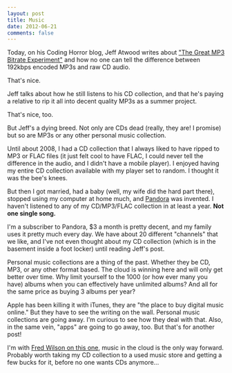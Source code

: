 ```yaml
---
layout: post
title: Music
date: 2012-06-21
comments: false
---
```


Today, on his Coding Horror blog, Jeff Atwood writes about ["The Great MP3
Bitrate Experiment"][1] and how no one can tell the difference between 192kbps
encoded MP3s and raw CD audio.

That's nice.

Jeff talks about how he still listens to his CD collection, and that he's
paying a relative to rip it all into decent quality MP3s as a summer
project.

That's nice, too.

But Jeff's a dying breed.  Not only are CDs dead (really, they are! I promise)
but so are MP3s or any other personal music collection.

Until about 2008, I had a CD collection that I always liked to have ripped
to MP3 or FLAC files (it just felt cool to have FLAC, I could never tell the
difference in the audio, and I didn't have a mobile player).  I enjoyed having
my entire CD collection available with my player set to random.  I thought
it was the bee's knees.

But then I got married, had a baby (well, my wife did the hard part there),
stopped using my computer at home much, and [Pandora][2] was invented.
I haven't listened to any of my CD/MP3/FLAC collection in at least a year.
**Not one single song.**

I'm a subscriber to Pandora, $3 a month is pretty decent, and my family uses
it pretty much every day.  We have about 20 different "channels" that we like,
and I've not even thought about my CD collection (which is in the basement
inside a foot locker) until reading Jeff's post.

Personal music collections are a thing of the past.  Whether they be CD, MP3,
or any other format based.  The cloud is winning here and will only get better
over time.  Why limit yourself to the 1000 (or how ever many you have) albums 
when you can effectively have unlimited albums?  And all for the same price
as buying 3 albums per year?

Apple has been killing it with iTunes, they are "the place to buy digital
music online."  But they have to see the writing on the wall.  Personal
music collections are going away.  I'm curious to see how they deal with
that.  Also, in the same vein, "apps" are going to go away, too.  But that's
for another post!

I'm with [Fred Wilson on this one][3], music in the cloud is the only way forward.
Probably worth taking my CD collection to a used music store and getting a few
bucks for it, before no one wants CDs anymore...

[1]: http://www.codinghorror.com/blog/2012/06/the-great-mp3-bitrate-experiment.html
[2]: http://www.pandora.com/
[3]: http://www.avc.com/a_vc/my_music/

